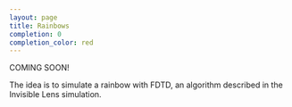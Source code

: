 ```yaml
---
layout: page
title: Rainbows
completion: 0
completion_color: red
---
```


COMING SOON!

The idea is to simulate a rainbow with FDTD, an algorithm described in the Invisible Lens simulation.
